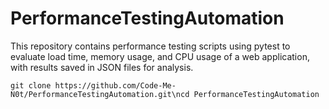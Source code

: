 # PerformanceTestingAutomation
This repository contains performance testing scripts using pytest to evaluate load time, memory usage, and CPU usage of a web application, with results saved in JSON files for analysis.

<pre><code id="code-block">git clone https://github.com/Code-Me-N0t/PerformanceTestingAutomation.git\ncd PerformanceTestingAutomation</code></pre>
